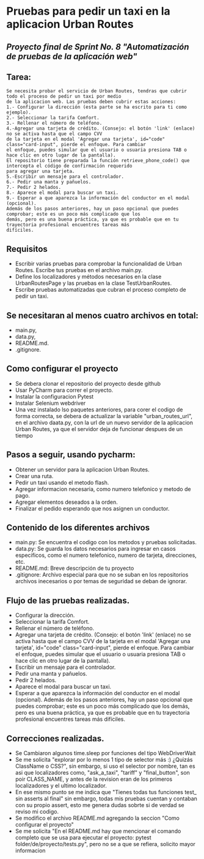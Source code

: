 ﻿# Pruebas para pedir un taxi en la aplicacion Urban Routes
## _Proyecto final de Sprint No. 8 "Automatización de pruebas de la aplicación web"_

## Tarea:
    Se necesita probar el servicio de Urban Routes, tendras que cubrir todo el proceso de pedir un taxi por medio
    de la aplicacion web. Las pruebas deben cubrir estas acciones:  
    1.- Configurar la dirección (esta parte se ha escrito para ti como ejemplo).
    2.- Seleccionar la tarifa Comfort.
    3.- Rellenar el número de teléfono.
    4.-Agregar una tarjeta de crédito. (Consejo: el botón 'link' (enlace) no se activa hasta que el campo CVV 
    de la tarjeta en el modal 'Agregar una tarjeta', id="code" class="card-input", pierde el enfoque. Para cambiar 
    el enfoque, puedes simular que el usuario o usuaria presiona TAB o hace clic en otro lugar de la pantalla).
    El repositorio tiene preparada la función retrieve_phone_code() que intercepta el código de confirmación requerido 
    para agregar una tarjeta.
    5.-Escribir un mensaje para el controlador.
    6.- Pedir una manta y pañuelos.
    7.- Pedir 2 helados.
    8.- Aparece el modal para buscar un taxi.
    9.- Esperar a que aparezca la información del conductor en el modal (opcional). 
    Además de los pasos anteriores, hay un paso opcional que puedes comprobar; este es un poco más complicado que los 
    demás, pero es una buena práctica, ya que es probable que en tu trayectoria profesional encuentres tareas más 
    difíciles.
    
## Requisitos
- Escribir varias pruebas para comprobar la funcionalidad de Urban Routes. Escribe tus pruebas en el archivo main.py.
- Define los localizadores y métodos necesarios en la clase UrbanRoutesPage y las pruebas en la clase TestUrbanRoutes.
- Escribe pruebas automatizadas que cubran el proceso completo de pedir un taxi.

## Se necesitaran al menos cuatro archivos en total:
- main.py, 
- data.py,
- README.md. 
- .gitignore. 

## Como configurar el proyecto
-   Se debera clonar el repositorio del  proyecto desde github
-   Usar PyCharm  para  correr el proyecto.
  - Instalar la configuracion Pytest
  - Instalar Selenium webdriver
  - Una vez instalado lso paquetes anteriores, para corer  el codigo de forma correcta,  se  debera de actualizar la variable "urban_routes_url", en   el  archivo daata.py, con la url de un nuevo servidor de la aplicacion Urban Routes, ya que el servidor deja de funcionar despues de un  tiempo

## Pasos a seguir, usando pycharm:
- Obtener un servidor para la aplicacion Urban Routes.
- Crear una ruta.
- Pedir un taxi usando el metodo flash.
- Agregar informacion necesaria, como numero telefonico y metodo de pago.
- Agregar elementos deseados a la orden.
- Finalizar el pedido esperando que nos asignen un conductor.

## Contenido de los diferentes archivos
- main.py: Se encuentra el codigo con los metodos y pruebas solicitadas.
- data.py: Se guarda los datos necesarios para ingresar en casos especificos, como el numero telefonico, numero de tarjeta, direcciones, etc.
- README.md: Breve descripción de tu proyecto
- .gitignore: Archivo especial para que no se suban en los repositorios archivos inecesarios o por temas de seguridad se deban de ignorar.

## Flujo de las pruebas realizadas.
-	Configurar la dirección.
- 	Seleccionar la tarifa Comfort.
-   Rellenar el número de teléfono.
- 	Agregar una tarjeta de crédito. (Consejo: el botón 'link' (enlace) no se activa hasta que el campo CVV de la tarjeta en el modal 'Agregar una tarjeta', id="code" class="card-input", pierde el enfoque. Para cambiar el enfoque, puedes simular que el usuario o usuaria presiona TAB o hace clic en otro lugar de la pantalla).
- 	Escribir un mensaje para el controlador.
-   Pedir una manta y pañuelos.
- 	Pedir 2 helados.
-   Aparece el modal para buscar un taxi.
- 	Esperar a que aparezca la información del conductor en el modal (opcional). Además de los pasos anteriores, hay un paso opcional que puedes comprobar; este es un poco más complicado que los demás, pero es una buena práctica, ya que es probable que en tu trayectoria profesional encuentres tareas más difíciles.


## Correcciones realizadas.
-   Se Cambiaron algunos time.sleep por funciones del tipo WebDriverWait 
-   Se me solicita "explorar por lo menos 1 tipo de selector más :) ¿Quizás ClassName o CSS?", sin  embargo, si uso el selector por nombre, tan   es asi que  localizadores como, "ask_a_taxi",  "tariff" y "final_button",  son poir CLASS_NAME, y antes de la revision eran de los primeros localizadores y el ultimo localizador.
-   En  ese mismo punto se me indica que "Tienes todas tus funciones test_ sin asserts al final" sin  embargo, todas mis pruebas cuentan y  contaban  con  su propio assert, esto me genera  dudas sobrte  si de verdad se reviso mi codigo. 
-   Se modifico  el  archivo README.md  agregando la seccion "Como configurar el proyecto"
-   Se me  solicita "En el README.md hay que mencionar el comando completo que se usa para ejecutar el proyecto: pytest folder/de/proyecto/tests.py", pero no se a que  se refiera, solicito mayor informacion